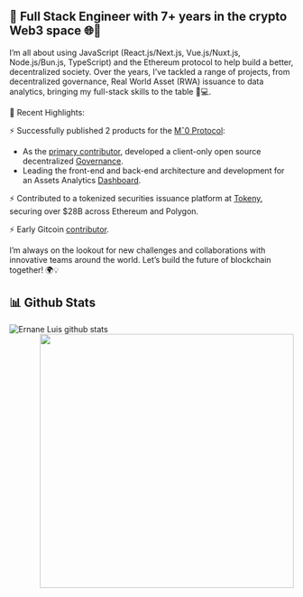 ## 👋 Full Stack Engineer with 7+ years in the crypto Web3 space 🌐🚀


I’m all about using JavaScript  (React.js/Next.js, Vue.js/Nuxt.js, Node.js/Bun.js, TypeScript) and the Ethereum protocol to help build a better, decentralized society. Over the years, I’ve tackled a range of projects, from decentralized governance, Real World Asset (RWA) issuance to data analytics, bringing my full-stack skills to the table 🎨💻.

🌟 Recent Highlights:

⚡ Successfully published  2 products for the [Mˆ0 Protocol](https://m0.org):
- As the [primary contributor](https://github.com/m0-foundation/ttg-frontend/graphs/contributors), developed a client-only open source decentralized [Governance](https://governance.m0.org).
- Leading the front-end and back-end architecture and development for an Assets Analytics [Dashboard](https://dashboard.m0.org).

⚡ Contributed to a tokenized securities issuance platform at [Tokeny](https://tokeny.com), securing over $28B across Ethereum and Polygon.

⚡ Early Gitcoin [contributor](https://github.com/gitcoinco/web/commits?author=ernaneluis).

I’m always on the lookout for new challenges and collaborations with innovative teams around the world. Let’s build the future of blockchain together! 🌍💡


## 📊 Github Stats

<div align="center">  
  <div align="left">
    <img style="max-width: 450px" align="left" src="https://github-readme-stats.vercel.app/api?username=ernaneluis&show_icons=true&icon_color=0366d6&bg_color=ffffff&hide_title=true&include_all_commits=false&count_private=false&hide_rank=true" alt="Ernane Luis github stats"/>
  </div>

  <div align="right">
    <img align="right" style="width: 450px" src="https://github-profile-trophy.vercel.app/?username=ernaneluis&column=7" />
  </div>
</div>

